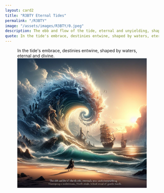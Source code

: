 ```yaml
---
layout: card2
title: "R3BTY Eternal Tides"
permalink: "/R3BTY"
image: "/assets/images/R3BTY/0.jpeg"
description: The ebb and flow of the tide, eternal and unyielding, shaping destinies with each gentle touch.
quote: In the tide's embrace, destinies entwine, shaped by waters, eternal and divine.
---
```


<figure>
  <figcaption>In the tide's embrace, destinies entwine, shaped by waters, eternal and divine.</figcaption>
  <img src="/assets/images/R3BTY/0.jpeg" alt="The ebb and flow of the tide, eternal and unyielding, shaping destinies with each gentle touch." title="The ebb and flow of the tide, eternal and unyielding, shaping destinies with each gentle touch.">
</figure>

